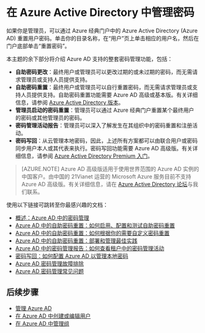 <properties
	pageTitle="在 Azure AD 中管理密码 | Microsoft Azure"
	description="如何在 Azure AD 中管理密码。"
	services="active-directory"
	documentationCenter=""
	authors="curtand"
	manager="stevenpo"
	editor=""/>

<tags 
	ms.service="active-directory" 
	ms.date="01/05/2016"
	wacn.date="04/28/2016"/>

# 在 Azure Active Directory 中管理密码

如果你是管理员，可以通过 Azure 经典门户中的 Azure Active Directory (Azure AD) 重置用户密码。单击你的目录名称，在“用户”页上单击相应的用户名，然后在门户底部单击“重置密码”。

本主题的余下部分将介绍 Azure AD 支持的整套密码管理功能，包括：

- **自助密码更改**：最终用户或管理员可以更改过期的或未过期的密码，而无需请求管理员或支持人员提供支持。
- **自助密码重置**：最终用户或管理员可以自行重置密码，而无需请求管理员或支持人员提供支持。自助密码重置功能需要 Azure AD 高级或基本版。有关详细信息，请参阅 [Azure Active Directory 版本](active-directory-editions.md)。
- **管理员启动的密码重置**：管理员可以通过 Azure 经典门户重置某个最终用户的密码或其他管理员的密码。
- **密码管理活动报告**：管理员可以深入了解发生在其组织中的密码重置和注册活动。
- **密码写回**：从云管理本地密码，因此，上述所有方案都可以由联合用户或密码同步用户本人或其代表来执行。密码写回功能需要 Azure AD 高级版。有关详细信息，请参阅 [Azure Active Directory Premium 入门](active-directory-get-started-premium.md)。

> [AZURE.NOTE]
Azure AD 高级版适用于使用世界范围的 Azure AD 实例的中国客户。由中国的 21Vianet 运营的 Microsoft Azure 服务目前不支持 Azure AD 高级版。有关详细信息，请在 [Azure Active Directory 论坛](https://feedback.azure.com/forums/169401-azure-active-directory/)与我们联系。

使用以下链接可跳转至你最感兴趣的文档：

- [概述：Azure AD 中的密码管理](/documentation/articles/active-directory-passwords-how-it-works)
- [Azure AD 中的自助密码重置：如何启用、配置和测试自助密码重置](/documentation/articles/active-directory-passwords-getting-started#enable-users-to-reset-their-azure-ad-passwords)
- [Azure AD 中的自助密码重置：如何根据你的需要自定义密码重置](/documentation/articles/active-directory-passwords-customize)
- [Azure AD 中的自助密码重置：部署和管理最佳实践](/documentation/articles/active-directory-passwords-best-practices)
- [Azure AD 中的密码管理报告：如何查看租户中的密码管理活动](/documentation/articles/active-directory-passwords-get-insights)
- [密码写回：如何配置 Azure AD 以管理本地密码](/documentation/articles/active-directory-passwords-getting-started#enable-users-to-reset-or-change-their-ad-passwords)
- [Azure AD 密码管理故障排除](/documentation/articles/active-directory-passwords-troubleshoot)
- [Azure AD 密码管理常见问题](/documentation/articles/active-directory-passwords-faq)

## 后续步骤

- [管理 Azure AD](/documentation/articles/active-directory-administer)
- [在 Azure AD 中创建或编辑用户](/documentation/articles/active-directory-create-users)
- [在 Azure AD 中管理组](/documentation/articles/active-directory-manage-groups)

<!---HONumber=Mooncake_0418_2016-->